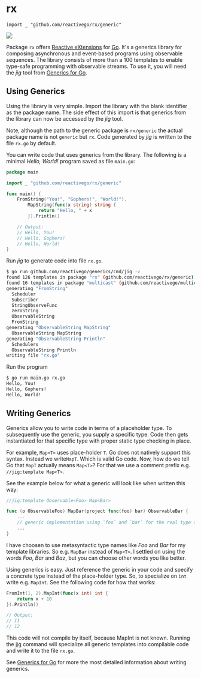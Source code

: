 # rx

    import _ "github.com/reactivego/rx/generic"

[![](https://godoc.org/github.com/reactivego/rx?status.png)](http://godoc.org/github.com/reactivego/rx/generic)

Package `rx` offers [Reactive eXtensions](http://reactivex.io/) for [Go](https://golang.org/). It's a generics library for composing asynchronous and event-based programs using observable sequences. The library consists of more than a 100 templates to enable type-safe programming with observable streams. To use it, you will need the *jig* tool from [Generics for Go](https://github.com/reactivego/generics).

## Using Generics

Using the library is very simple. Import the library with the blank identifier `_` as the package name. The side effect of this import is that generics from the library can now be accessed by the *jig* tool.

Note, although the path to the generic package is `rx/generic` the actual package name is not `generic` but `rx`. Code generated by *jig* is written to the file `rx.go` by default. 

You can write code that uses generics from the library.
The following is a minimal *Hello, World!* program saved as file `main.go`:

```go
package main

import _ "github.com/reactivego/rx/generic"

func main() {
	FromString("You!", "Gophers!", "World!").
		MapString(func(x string) string {
			return "Hello, " + x
		}).Println()

	// Output:
	// Hello, You!
	// Hello, Gophers!
	// Hello, World!
}
```

Run *jig* to generate code into file `rx.go`.

```bash
$ go run github.com/reactivego/generics/cmd/jig -v
found 126 templates in package "rx" (github.com/reactivego/rx/generic)
found 16 templates in package "multicast" (github.com/reactivego/multicast/generic)
generating "FromString"
  Scheduler
  Subscriber
  StringObserveFunc
  zeroString
  ObservableString
  FromString
generating "ObservableString MapString"
  ObservableString MapString
generating "ObservableString Println"
  Schedulers
  ObservableString Println
writing file "rx.go"
```

Run the program

```bash
$ go run main.go rx.go 
Hello, You!
Hello, Gophers!
Hello, World!
```

## Writing Generics

Generics allow you to write code in terms of a placeholder type. To subsequently use the generic, you supply a specific type. Code then gets instantiated for that specific type with proper static type checking in place.

For example, `Map<T>` uses place-holder `T`. Go does not natively support this syntax. Instead we write`MapT`. Which is valid Go code. Now, how do we tell Go that `MapT` actually means `Map<T>`? For that we use a comment prefix e.g. `//jig:template Map<T>`.

See the example below for what a generic will look like when written this way:

```go
//jig:template Observable<Foo> Map<Bar>

func (o ObservableFoo) MapBar(project func(foo) bar) ObservableBar {
	...
	// generic implementation using `foo` and `bar` for the real type and `Foo` and `Bar` in identifiers
	...
}
```
I have choosen to use metasyntactic type names like *Foo* and *Bar* for my template libraries. So e.g. `MapBar` instead of `Map<T>`. I settled on using the words *Foo*, *Bar* and *Baz*, but you can choose other words you like better.

Using generics is easy. Just reference the generic in your code and specify a concrete type instead of the place-holder type.
So, to specialize on `int` write e.g. `MapInt`. See the following code for how that works: 

```go
FromInt(1, 2).MapInt(func(x int) int {
	return x + 10
}).Println()

// Output:
// 11
// 12
```
This code will not compile by itself, because MapInt is not known. Running the [jig](https://github.com/reactivego/generics/tree/master/cmd/jig) command will specialize all generic templates into compilable code and write it to the file `rx.go`.

See [Generics for Go](https://github.com/reactivego/generics/tree/master/cmd/jig#table-of-contents) for more the most detailed information about writing generics.



